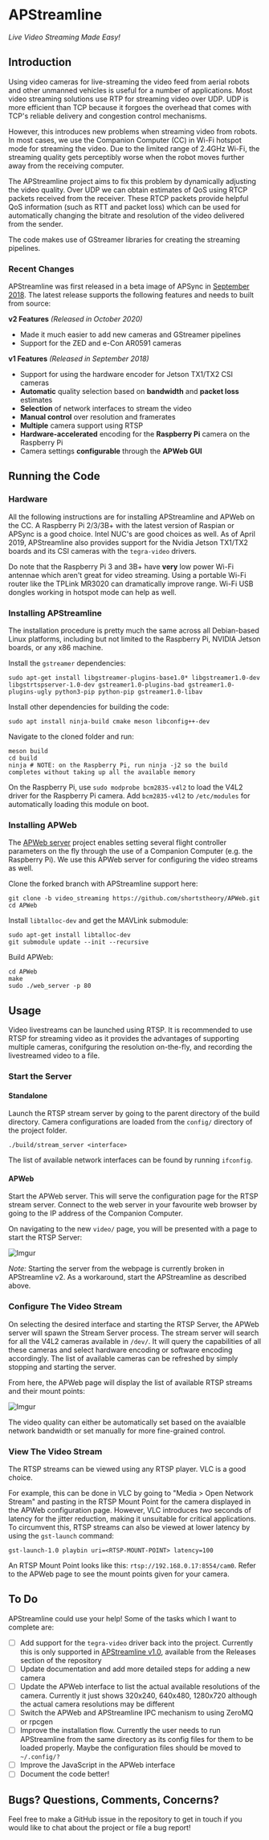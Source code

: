 # APStreamline

*Live Video Streaming Made Easy!*

## Introduction

Using video cameras for live-streaming the video feed from aerial robots and other unmanned vehicles is useful for a number of applications. Most video streaming solutions use RTP for streaming video over UDP. UDP is more efficient than TCP because it forgoes the overhead that comes with TCP's reliable delivery and congestion control mechanisms.

However, this introduces new problems when streaming video from robots. In most cases, we use the Companion Computer (CC) in Wi-Fi hotspot mode for streaming the video. Due to the limited range of 2.4GHz Wi-Fi, the streaming quality gets perceptibly worse when the robot moves further away from the receiving computer.

The APStreamline project aims to fix this problem by dynamically adjusting the video quality. Over UDP we can obtain estimates of QoS using RTCP packets received from the receiver. These RTCP packets provide helpful QoS information (such as RTT and packet loss) which can be used for automatically changing the bitrate and resolution of the video delivered from the sender.

The code makes use of GStreamer libraries for creating the streaming pipelines.

### Recent Changes

APStreamline was first released in a beta image of APSync in [September 2018](https://discuss.ardupilot.org/t/apsync-with-apstreamline-beta/33247). The latest release supports the following features and needs to built from source:

**v2 Features** *(Released in October 2020)*

* Made it much easier to add new cameras and GStreamer pipelines
* Support for the ZED and e-Con AR0591 cameras

**v1 Features** *(Released in September 2018)*

* Support for using the hardware encoder for Jetson TX1/TX2
CSI cameras
* **Automatic** quality selection based on **bandwidth** and
**packet loss** estimates 
* **Selection** of network interfaces to stream the video 
* **Manual control** over resolution and framerates 
* **Multiple** camera support using RTSP 
* **Hardware-accelerated** encoding for the **Raspberry Pi**
camera on the Raspberry Pi
* Camera settings **configurable** through the **APWeb GUI**

## Running the Code

### Hardware

All the following instructions are for installing APStreamline and APWeb on the CC. A Raspberry Pi 2/3/3B+ with the latest version of Raspian or APSync is a good choice. Intel NUC's are good choices as well. As of April 2019, APStreamline also provides support for the Nvidia Jetson TX1/TX2 boards and its CSI cameras with the `tegra-video` drivers. 

Do note that the Raspberry Pi 3 and 3B+ have **very** low power Wi-Fi antennae which aren't great for video streaming. Using a portable Wi-Fi router like the TPLink MR3020 can dramatically improve range. Wi-Fi USB dongles working in hotspot mode can help as well.

### Installing APStreamline

The installation procedure is pretty much the same across all Debian-based Linux platforms, including but not limited to the Raspberry Pi, NVIDIA Jetson boards, or any x86 machine.

Install the `gstreamer` dependencies:

```
sudo apt-get install libgstreamer-plugins-base1.0* libgstreamer1.0-dev libgstrtspserver-1.0-dev gstreamer1.0-plugins-bad gstreamer1.0-plugins-ugly python3-pip python-pip gstreamer1.0-libav
```

Install other dependencies for building the code:

```
sudo apt install ninja-build cmake meson libconfig++-dev
```

Navigate to the cloned folder and run:

```
meson build
cd build
ninja # NOTE: on the Raspberry Pi, run ninja -j2 so the build completes without taking up all the available memory
```

On the Raspberry Pi, use `sudo modprobe bcm2835-v4l2` to load the V4L2 driver for the Raspberry Pi camera. Add `bcm2835-v4l2` to `/etc/modules` for automatically loading this module on boot.

### Installing APWeb

The [APWeb server](https://github.com/shortstheory/APWeb) project enables setting several flight controller parameters on the fly through the use of a Companion Computer (e.g. the Raspberry Pi). We use this APWeb server for configuring the video streams as well.

Clone the forked branch with APStreamline support here:

```
git clone -b video_streaming https://github.com/shortstheory/APWeb.git
cd APWeb
```

Install `libtalloc-dev` and get the MAVLink submodule:

```
sudo apt-get install libtalloc-dev
git submodule update --init --recursive
```

Build APWeb:

```
cd APWeb
make
sudo ./web_server -p 80
```

## Usage

Video livestreams can be launched using RTSP. It is recommended to use RTSP for streaming video as it provides the advantages of supporting multiple cameras, conifguring the resolution on-the-fly, and recording the livestreamed video to a file.

### Start the Server

#### Standalone

Launch the RTSP stream server by going to the parent directory of the build directory. Camera configurations are loaded from the `config/` directory of the project folder.

`./build/stream_server <interface>`

The list of available network interfaces can be found by running `ifconfig`.

#### APWeb

Start the APWeb server. This will serve the configuration page for the RTSP stream server. Connect to the web server in your favourite web browser by going to the IP address of the Companion Computer.

On navigating to the new `video/` page, you will be presented with a page to start the RTSP Server:

![Imgur](https://i.imgur.com/tgxesUP.png)

*Note:* Starting the server from the webpage is currently broken in APStreamline v2. As a workaround, start the APStreamline as described above.

### Configure The Video Stream

On selecting the desired interface and starting the RTSP Server, the APWeb server will spawn the Stream Server process. The stream server will search for all the V4L2 cameras available in `/dev/`. It will query the capabilities of all these cameras and select hardware encoding or software encoding accordingly. The list of available cameras can be refreshed by simply stopping and starting the server.

From here, the APWeb page will display the list of available RTSP streams and their mount points:

![Imgur](https://i.imgur.com/Ac76ScX.png)

The video quality can either be automatically set based on the avaialble network bandwidth or set manually for more fine-grained control.

### View The Video Stream

The RTSP streams can be viewed using any RTSP player. VLC is a good choice.

For example, this can be done in VLC by going to "Media > Open Network Stream" and pasting in the RTSP Mount Point for the camera displayed in the APWeb configuration page. However, VLC introduces *two* seconds of latency for the jitter reduction, making it unsuitable for critical applications. To circumvent this, RTSP streams can also be viewed at lower latency by using the `gst-launch` command:

`gst-launch-1.0 playbin uri=<RTSP-MOUNT-POINT> latency=100`

An RTSP Mount Point looks like this: `rtsp://192.168.0.17:8554/cam0`. Refer to the APWeb page to see the mount points given for your camera.

## To Do

APStreamline could use your help! Some of the tasks which I want to complete are:

- [ ] Add support for the `tegra-video` driver back into the project. Currently this is only supported in [APStreamline v1.0](https://github.com/shortstheory/adaptive-streaming/releases/tag/v1.0), available from the Releases section of the repository
- [ ] Update documentation and add more detailed steps for adding a new camera
- [ ] Update the APWeb interface to list the actual available resolutions of the camera. Currently it just shows 320x240, 640x480, 1280x720 although the actual camera resolutions may be different
- [ ] Switch the APWeb and APStreamline IPC mechanism to using ZeroMQ or rpcgen
- [ ] Improve the installation flow. Currently the user needs to run APStreamline from the same directory as its config files for them to be loaded properly. Maybe the configuration files should be moved to `~/.config/?`
- [ ] Improve the JavaScript in the APWeb interface
- [ ] Document the code better!

## Bugs? Questions, Comments, Concerns?

Feel free to make a GitHub issue in the repository to get in touch if you would like to chat about the project or file a bug report!
